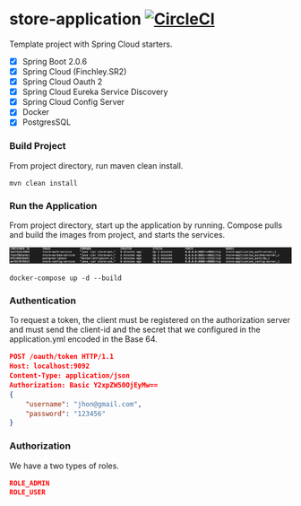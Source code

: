 # store-application [![CircleCI](https://circleci.com/gh/fbourguignon/store-api/tree/master.svg?style=svg)](https://circleci.com/gh/fbourguignon/store-application/tree/master)

Template project with Spring Cloud starters.

- [x] Spring Boot 2.0.6
- [x] Spring Cloud (Finchley.SR2)
- [x] Spring Cloud Oauth 2
- [x] Spring Cloud Eureka Service Discovery
- [x] Spring Cloud Config Server
- [x] Docker
- [x] PostgresSQL

### Build Project 
From project directory, run maven clean install.
```console
mvn clean install
```

### Run the Application

From project directory, start up the application by running.
Compose pulls and build the images from project, and starts the services.

![picture](img/docker-ps-a.png)

```console
docker-compose up -d --build
```


### Authentication
   
To request a token, the client must be registered on the authorization server and must send the client-id and the secret that we configured in the application.yml encoded in the Base 64.

   ```json
   POST /oauth/token HTTP/1.1
   Host: localhost:9092
   Content-Type: application/json  
   Authorization: Basic Y2xpZW50OjEyMw== 
   {
       "username": "jhon@gmail.com",
       "password": "123456"
   }
   ```
   
### Authorization

We have a two types of roles.

```json
ROLE_ADMIN
ROLE_USER   
```
